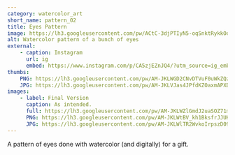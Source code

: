 ```yaml
---
category: watercolor_art
short_name: pattern_02
title: Eyes Pattern
image: https://lh3.googleusercontent.com/pw/ACtC-3djPTIyN5-oqSnktRykkOo8oTYHi0BCZxFY1w77-KgEu_UZVed-9R6TwqK7IJ0cU0TKWXy5oLybHRbD2y811Ie_vfkuY-bohxQaXlyt1G3S72gkFYwj-aViwB-ZPeVQiIc3O-n7flddUOfXS1cpbGw5=w1200-h630-no?authuser=0
alt: Watercolor pattern of a bunch of eyes
external:
    - caption: Instagram
      url: ig
      embed: https://www.instagram.com/p/CA5zjEZnJQ4/?utm_source=ig_embed&amp;utm_campaign=loading
thumbs:
    PNG: https://lh3.googleusercontent.com/pw/AM-JKLWGD2CNvDTVuF0uWkZQzNf1EEuyBv5_3UjB8k9rHyibCV2paCtdSOJhxEudRjU4waegil6LWRAzJfSmIa4KGJusgAsDSA-l9IcdeUBTMl2kitvoMDMQaI9-h-rdrJILeLHvfJoNS1b0VHIaEB4c4wq7
    JPG: https://lh3.googleusercontent.com/pw/AM-JKLVJas4JPfdKZOaxmAPXDYrP8OElE0obNAER2lks3KfPu26KAmGKky1l0OXeXez_gxDbQAjrHnC_5J4XagzAC-k_WDgL35kFdKcrdcJlp7yumdd-ODwBvFxlNb6BphVytJZs9q_gWkp7WlTpigph-C99
images:
    - label: Final Version
      caption: As intended.
      full: https://lh3.googleusercontent.com/pw/AM-JKLWZlGmdJ2uaSOZ71meYIWoE9nzD4fCe_0nmW0XR1Tob4OIY_gnocW7Oso1fUVy7I8fiLwYUiPcSrRQXgwL3spGPC-BT6ww879O5RZU33f4l1Evq1Q8divmKOKpVsbUheRv0zYYLK9iOCb_iX1ikEuKS=s1080
      PNG: https://lh3.googleusercontent.com/pw/AM-JKLWtBV_kh1BksfrJJUKOaHezlsy6cbhviqkNaRvRGyCy0OrGeFLg0WGY2JwtViE4eMW8kJDco0ukcwlwcEy_ZV8cXtVLOs9woVmbQck_ByoFZ582YD1CROoyIQDtJu960qIkToeCkQ3jcIEEeOf-U_xX
      JPG: https://lh3.googleusercontent.com/pw/AM-JKLWlTR2WvkoIrpszD09IPd9rUxdwsMmAxp-1xa1HbaqL05lAvNqmZNMe7yeeHRS3swHw_W5QJVrpqqVhooATybFZ_gsGt7G3onRa7tXpLGAosscoEn2kL4aUFuOum5fXS1pJuyCvAJptZHb1N-mu0pQb
---
```


A pattern of eyes done with watercolor (and digitally) for a gift.
